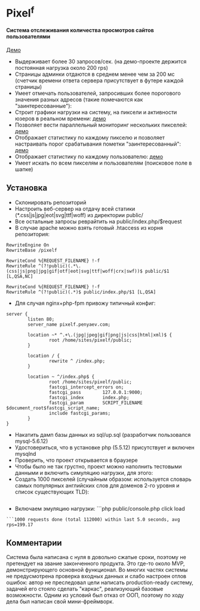 # Pixel<sup>f</sup>
#### Система отслеживания количества просмотров сайтов пользователями

[Демо](http://pixelf.penyaev.com/)
* Выдерживает более 30 запросов/сек. (на демо-проекте держится постоянная нагрузка около 200 rps)
* Страницы админки отдаются в среднем менее чем за 200 мс (счетчик времени ответа сервера присутствует в футере каждой страницы)
* Умеет отмечать пользователей, запросивших более порогового значения разных адресов (такие помечаются как "заинтересованные"):
* Строит графики нагрузки на систему, на пиксели и активности юзеров в реальном времени: [демо](http://pixelf.penyaev.com/)
* Позволяет вести параллельный мониторинг нескольких пикселей: [демо](http://pixelf.penyaev.com/sites/multi?sites_ids[]=1915&sites_ids[]=1886&sites_ids[]=1648)
* Отображает статистику по каждому пикселю и позволяет настраивать порог срабатывания пометки "заинтересованный": [демо](http://pixelf.penyaev.com/sites/view?site_id=28)
* Отображает статистику по каждому пользователю: [демо](http://pixelf.penyaev.com/users/view?user_id=pfu-1083)
* Умеет искать по всем пикселям и пользователям (поисковое поле в шапке)

## Установка

* Склонировать репозиторий
* Настроить веб-сервер на отдачу всей статики (*.css|js|jpg|eot|svg|ttf|woff) из директории public/
* Все остальные запросы реврайтить на public/index.php/$request
* В случае apache можно взять готовый .htaccess из корня репозитория:
```
RewriteEngine On
RewriteBase /pixelf

RewriteCond %{REQUEST_FILENAME} !-f
RewriteRule ^(?!public)(.*\.(css|js|png|jpg|gif|otf|eot|svg|ttf|woff|crx|swf))$ public/$1 [L,QSA,NC]

RewriteCond %{REQUEST_FILENAME} !-f
RewriteRule ^(?!public)(.*)$ public/index.php/$1 [L,QSA]
```
* Для случая nginx+php-fpm привожу типичный конфиг:
```
server {
        listen 80;
        server_name pixelf.penyaev.com;

        location ~* ^.+\.(jpg|jpeg|gif|png|js|css|html|xml)$ {
                root /home/sites/pixelf/public;
        }

        location / {
                rewrite ^ /index.php;
        }

        location ~ ^/index.php$ {
                root /home/sites/pixelf/public;
                fastcgi_intercept_errors on;
                fastcgi_pass        127.0.0.1:9000;
                fastcgi_index       index.php;
                fastcgi_param       SCRIPT_FILENAME $document_root$fastcgi_script_name;
                include fastcgi_params;
        }
}
```
* Накатить дамп базы данных из sql/up.sql (разработчик пользовался mysql-5.6.12)
* Удостовериться, что в установке php (5.5.12) присутствует и включен mysqlnd
* Проверить, что проект открывается в браузере
* Чтобы было не так грустно, проект можно наполнить тестовыми данными и включить симуляцию нагрузки, для этого:
* Создать 1000 пикселей (случайным образом: используется словарь самых популярных английских слов для доменов 2-го уровня и список существующих TLD):
```php public/console.php click fill_sites
```
* Включаем эмуляцию нагрузки: ```php public/console.php click load
```, скрипт будет выполнять случайно сгенерированные запросы к системе, разделять их задержками случайной длины и каждые 1000 запросов показывать статистику:
```1000 requests done (total 112000) within last 5.0 seconds, avg rps=199.17
```

## Комментарии
Система была написана с нуля в довольно сжатые сроки, поэтому не претендует на звание законченного продукта. Это где-то около MVP, демонстрирующего основной функционал. Во многих частях системы не предусмотрена проверка входных данных и слабо настроен отлов ошибок: автор не преследовал цели написать production-ready систему, задачей его стояло сделать "каркас", реализующий базовые возможности. Одним из условий был отказ от ООП, поэтому по ходу дела был написан свой мини-фреймворк.
